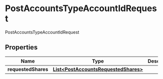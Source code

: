 

# PostAccountsTypeAccountIdRequest

PostAccountsTypeAccountIdRequest
## Properties

Name | Type | Description | Notes
------------ | ------------- | ------------- | -------------
**requestedShares** | [**List&lt;PostAccountsRequestedShares&gt;**](PostAccountsRequestedShares.md) |  |  [optional]



